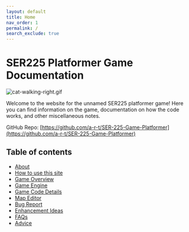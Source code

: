 ```yaml
---
layout: default
title: Home
nav_order: 1
permalink: /
search_exclude: true
---
```


# SER225 Platformer Game Documentation

<div id="cat-image-container">
    <img id="cat-gif" src="/SER-225-Game-Platformer/assets/images/cat-walking-right.gif" alt="cat-walking-right.gif" style="padding-left:0px;">
</div>

Welcome to the website for the unnamed SER225 platformer game! Here you can find information on the game, documentation on how the code works, 
and other miscellaneous notes.

GitHub Repo: [https://github.com/a-r-t/SER-225-Game-Platformer](https://github.com/a-r-t/SER-225-Game-Platformer)

## Table of contents

- [About](../About/about.md)
- [How to use this site](../HowToUseThisSite/how-to-use-this-site.md)
- [Game Overview](../GameOverview/game-overview.md)
- [Game Engine](../GameEngine/game-engine.md)
- [Game Code Details](../GameCodeDetails/game-code-details.md)
- [Map Editor](../MapEditor/map-editor.md)
- [Bug Report](../BugReport/bug-report.md)
- [Enhancement Ideas](../EnhancementIdeas/enhancement-ideas.md)
- [FAQs](../FAQs/faqs.md)
- [Advice](../Advice/advice.md)

<script>
let walkDirection = 1;

function moveCat() {
    const container = document.getElementById("cat-image-container");
    const containerWidth = container.offsetWidth;
        
    const catImage = document.getElementById("cat-gif");
    const currentLeftPx = getComputedStyle(catImage).getPropertyValue("padding-left");
    const currentLeft = parseInt(currentLeftPx.replace("px", ""), 10);
    const catImageWidth = catImage.width;
    
    if (currentLeft + catImageWidth >= containerWidth) {
        walkDirection = -1;
        catImage.src = "/SER-225-Game-Platformer/assets/images/cat-walking-left.gif";
        catImage.alt = "cat-walking-left.gif";
    } else if (currentLeft <= 0) {
        walkDirection = 1;
        catImage.src = "/SER-225-Game-Platformer/assets/images/cat-walking-right.gif";
        catImage.alt = "cat-walking-right.gif";
    }

    catImage.style["padding-left"] = (currentLeft + walkDirection) + "px";
}

window.setInterval(moveCat, 10);
</script>
